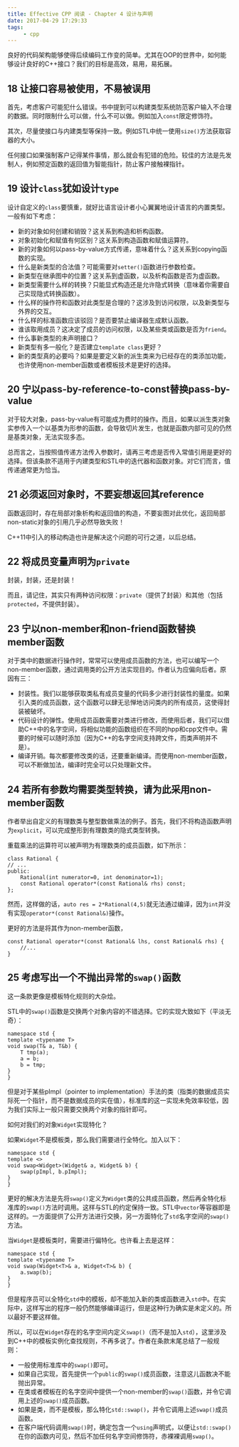 ```yaml
---
title: Effective CPP 阅读 - Chapter 4 设计与声明
date: 2017-04-29 17:29:33
tags:
     - cpp
---
```

良好的代码架构能够使得后续编码工作变的简单。尤其在OOP的世界中，如何能够设计良好的C++接口？我们的目标是高效，易用，易拓展。
<!-- more -->

## 18 让接口容易被使用，不易被误用
首先，考虑客户可能犯什么错误。书中提到可以构建类型系统防范客户输入不合理的数据。同时限制什么可以做，什么不可以做。例如加入`const`限定修饰符。

其次，尽量使接口与内建类型等保持一致。例如STL中统一使用`size()`方法获取容器的大小。

任何接口如果强制客户记得某件事情，那么就会有犯错的危险。较佳的方法是先发制人，例如预定函数的返回值为智能指针，防止客户接触裸指针。

## 19 设计`class`犹如设计`type`
设计自定义的`class`要慎重，就好比语言设计者小心翼翼地设计语言的内置类型。一般有如下考虑：

- 新的对象如何创建和销毁？这关系到构造和析构函数。
- 对象初始化和赋值有何区别？这关系到构造函数和赋值运算符。
- 新的对象如何以pass-by-value方式传递，意味着什么？这关系到copying函数的实现。
- 什么是新类型的合法值？可能需要对`setter()`函数进行参数检查。
- 新类型在继承图中的位置？这关系到虚函数，以及析构函数是否为虚函数。
- 新类型需要什么样的转换？只能显式构造还是允许隐式转换（意味着你需要自己实现隐式转换函数）。
- 什么样的操作符和函数对此类型是合理的？这涉及到访问权限，以及新类型与外界的交互。
- 什么样的标准函数应该驳回？是否要禁止编译器生成默认函数。
- 谁该取用成员？这决定了成员的访问权限，以及某些类或函数是否为`friend`。
- 什么事新类型的未声明接口？
- 新类型有多一般化？是否建立`template class`更好？
- 新的类型真的必要吗？如果是要定义新的派生类来为已经存在的类添加功能，也许使用non-member函数或者模板技术是更好的选择。

## 20 宁以pass-by-reference-to-const替换pass-by-value
对于较大对象，pass-by-value有可能成为费时的操作。而且，如果以派生类对象实参传入一个以基类为形参的函数，会导致切片发生，也就是函数内部可见的仍然是基类对象，无法实现多态。

总而言之，当按照值传递方法传入参数时，请再三考虑是否传入常值引用是更好的选择。但该条款不适用于内建类型和STL中的迭代器和函数对象。对它们而言，值传递通常更为恰当。

## 21 必须返回对象时，不要妄想返回其reference
函数返回时，存在局部对象析构和返回值的构造，不要妄图对此优化，返回局部non-static对象的引用几乎必然导致失败！

C++11中引入的移动构造也许是解决这个问题的可行之道，以后总结。

## 22 将成员变量声明为`private`
封装，封装，还是封装！

而且，请记住，其实只有两种访问权限：`private`（提供了封装）和其他（包括`protected`，不提供封装）。

## 23 宁以non-member和non-friend函数替换member函数
对于类中的数据进行操作时，常常可以使用成员函数的方法，也可以编写一个non-member函数，通过调用类的公开方法实现目的。作者认为应偏向后者。原因有三：

- 封装性。我们以能够获取类私有成员变量的代码多少进行封装性的量度。如果引入类的成员函数，这个函数可以肆无忌惮地访问类内的所有成员，这使得封装被破坏。
- 代码设计的弹性。使用成员函数需要对类进行修改，而使用后者，我们可以借助C++中的名字空间，将相似功能的函数组织在不同的hpp和cpp文件中。需要的时候可以随时添加（因为C++的名字空间支持跨文件，而类声明并不是）。
- 编译开销。每次都要修改类的话，还要重新编译。而使用non-member函数，可以不断做加法，编译时完全可以只处理新文件。

## 24 若所有参数均需要类型转换，请为此采用non-member函数
作者举出自定义的有理数类与整型数做乘法的例子。首先，我们不将构造函数声明为`explicit`，可以完成整形到有理数类的隐式类型转换。

重载乘法的运算符可以被声明为有理数类的成员函数，如下所示：
```
class Rational {
// ...
public:
    Rational(int numerator=0, int denominator=1);
    const Rational operator*(const Rational& rhs) const;
};
```

然而，这样做的话，`auto res = 2*Rational(4,5)`就无法通过编译，因为`int`并没有实现`operator*(const Rational&)`操作。

更好的方法是将其作为non-member函数，
```
const Rational operator*(const Rational& lhs, const Rational& rhs) {
    //...
}
```

## 25 考虑写出一个不抛出异常的`swap()`函数
这一条款更像是模板特化规则的大杂烩。

STL中的`swap()`函数是交换两个对象内容的不错选择。它的实现大致如下（平淡无奇）：
```
namespace std {
template <typename T>
void swap(T& a, T&b) {
    T tmp(a);
    a = b;
    b = tmp;
}
}
```
但是对于某些pImpl（pointer to implementation）手法的类（指类的数据成员实际死一个指针，而不是数据成员的实在值），标准库的这一实现未免效率较低，因为我们实际上一般只需要交换两个对象的指针即可。

如何对我们的对象`Widget`实现特化？

如果`Widget`不是模板类，那么我们需要进行全特化。加入以下：
```
namespace std {
template <>
void swap<Widget>(Widget& a, Widget& b) {
    swap(pImpl, b.pImpl);
}
}
```
更好的解决方法是先将`swap()`定义为`Widget`类的公共成员函数，然后再全特化标准库的`swap()`方法时调用。这样与STL的约定保持一致。STL中`vector`等容器即是这样的。一方面提供了公开方法进行交换，另一方面特化了`std`名字空间的`swap()`方法。

当`Widget`是模板类时，需要进行偏特化。也许看上去是这样：
```
namespace std {
template <typename T>
void swap(Widget<T>& a, Widget<T>& b) {
    a.swap(b);
}
}
```

但是程序员可以全特化`std`中的模板，却不能加入新的类或函数进入`std`中。在实际中，这样写出的程序一般仍然能够编译运行，但是这种行为确实是未定义的。所以最好不要这样做。

所以，可以在`Widget`存在的名字空间内定义`swap()`（而不是加入`std`），这里涉及到C++中的模板实例化查找规则，不再多说了。作者在条款末尾总结了一般规则：

- 一般使用标准库中的`swap()`即可。
- 如果自己实现，首先提供一个`public`的`swap()`成员函数，注意这儿函数决不能抛出异常。
- 在类或者模板在的名字空间中提供一个non-member的`swap()`函数，并令它调用上述的`swap()`成员函数。
- 如果是类，而不是模板，那么特化`std::swap()`，并令它调用上述`swap()`成员函数。
- 在客户端代码调用`swap()`时，确定包含一个`using`声明式，以便让`std::swap()`在你的函数内可见，然后不加任何名字空间修饰符，赤裸裸调用`swap()`。

